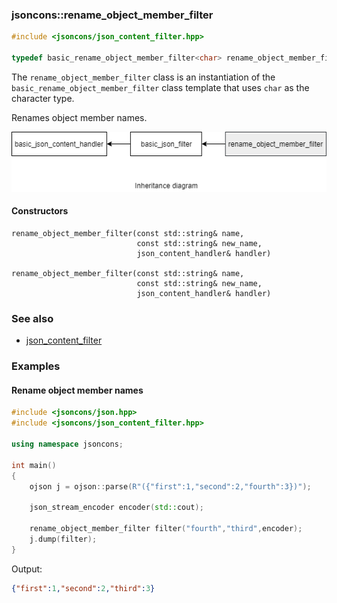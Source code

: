 ### jsoncons::rename_object_member_filter

```c++
#include <jsoncons/json_content_filter.hpp>

typedef basic_rename_object_member_filter<char> rename_object_member_filter;
```
The `rename_object_member_filter` class is an instantiation of the `basic_rename_object_member_filter` class template that uses `char` as the character type. 

Renames object member names. 

![rename_object_member_filter](./diagrams/rename_object_member_filter.png)

#### Constructors

    rename_object_member_filter(const std::string& name,
                                const std::string& new_name,
                                json_content_handler& handler)

    rename_object_member_filter(const std::string& name,
                                const std::string& new_name,
                                json_content_handler& handler)

### See also

- [json_content_filter](json_content_filter.md)

### Examples

#### Rename object member names

```c++
#include <jsoncons/json.hpp>
#include <jsoncons/json_content_filter.hpp>

using namespace jsoncons;

int main()
{
    ojson j = ojson::parse(R"({"first":1,"second":2,"fourth":3})");

    json_stream_encoder encoder(std::cout);

    rename_object_member_filter filter("fourth","third",encoder);
    j.dump(filter);
}
```
Output:
```json
{"first":1,"second":2,"third":3}
```

